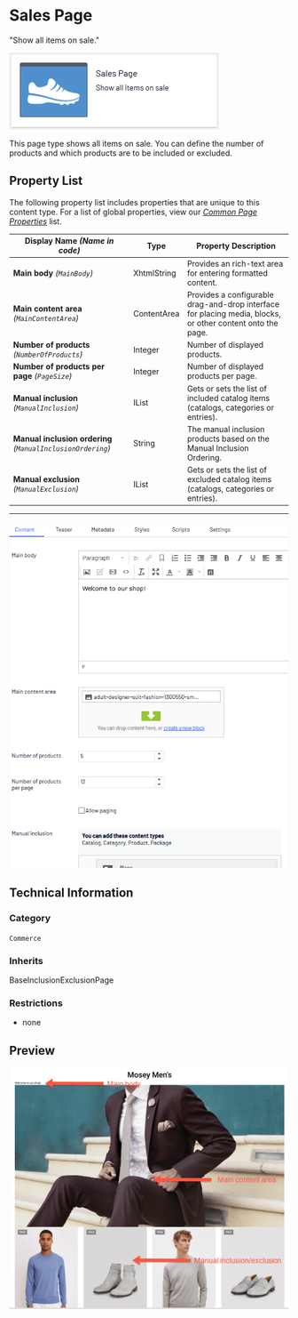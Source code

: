 # Sales Page
"Show all items on sale."

![Sales](Screenshots/Sales%20Page%20-%20icon.png)

This page type shows all items on sale. You can define the number of products and which products are to be included or excluded. 


## Property List
The following property list includes properties that are unique to this content type. For a list of global properties, view our [*Common Page  Properties*](../../Common%20Page%20Properties.md) list.

Display Name *(Name in code)* | Type | Property Description
--------------|------|---------------
**Main body** *(`MainBody`)* | XhtmlString | Provides an rich-text area for entering formatted content.
**Main content area** *(`MainContentArea`)* | ContentArea | Provides a configurable drag-and-drop interface for placing media, blocks, or other content onto the page.
**Number of products** *(`NumberOfProducts`)* | Integer | Number of displayed products.
**Number of products per page** *(`PageSize`)* | Integer | Number of displayed products per page.
**Manual inclusion** *(`ManualInclusion`)* | IList<ContentReference> | Gets or sets the list of included catalog items (catalogs, categories or entries).
**Manual inclusion ordering** *(`ManualInclusionOrdering`)* | String | The manual inclusion products based on the Manual Inclusion Ordering.
**Manual exclusion** *(`ManualExclusion`)* | IList<ContentReference>  | Gets or sets the list of excluded catalog items (catalogs, categories or entries).

** **
![Sales](Screenshots/Sales%20Page%20-%20Content%20tab.png)

## Technical Information

### Category
`Commerce`

### Inherits
BaseInclusionExclusionPage

### Restrictions
* none

## Preview
![Sales](Screenshots/Sales%20Page%20-%20Preview.png)

